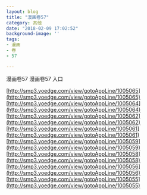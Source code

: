 ```yaml
---
layout: blog
title: "漫画卷57"
category: 其他
date: "2018-02-09 17:02:52"
background-image: ''
tags:
- 漫画
- 卷
- 57

---
```

漫画卷57
漫画卷57
入口

[http://smp3.yoedge.com/view/gotoAppLine/1005065](http://smp3.yoedge.com/view/gotoAppLine/1005065)
[http://smp3.yoedge.com/view/gotoAppLine/1005064](http://smp3.yoedge.com/view/gotoAppLine/1005064)
[http://smp3.yoedge.com/view/gotoAppLine/1005062](http://smp3.yoedge.com/view/gotoAppLine/1005062)
[http://smp3.yoedge.com/view/gotoAppLine/1005061](http://smp3.yoedge.com/view/gotoAppLine/1005061)
[http://smp3.yoedge.com/view/gotoAppLine/1005059](http://smp3.yoedge.com/view/gotoAppLine/1005059)
[http://smp3.yoedge.com/view/gotoAppLine/1005058](http://smp3.yoedge.com/view/gotoAppLine/1005058)
[http://smp3.yoedge.com/view/gotoAppLine/1005056](http://smp3.yoedge.com/view/gotoAppLine/1005056)
[http://smp3.yoedge.com/view/gotoAppLine/1005055](http://smp3.yoedge.com/view/gotoAppLine/1005055)

        

